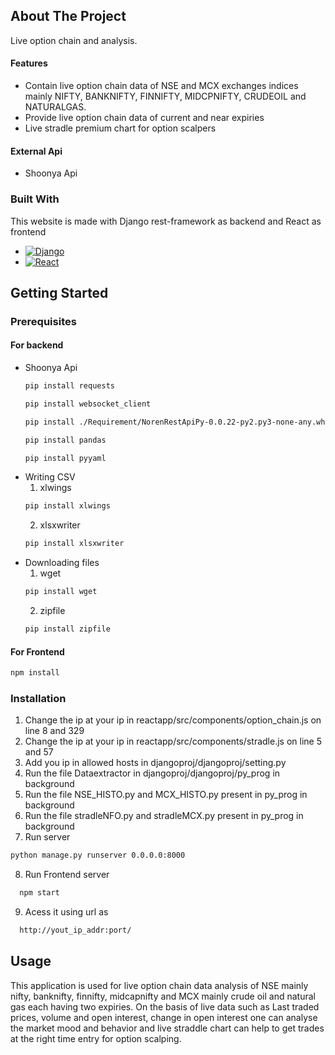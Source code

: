 ## About The Project

Live option chain and analysis.
#### Features
* Contain live option chain data of NSE and MCX exchanges indices mainly NIFTY, BANKNIFTY, FINNIFTY, MIDCPNIFTY, CRUDEOIL and NATURALGAS.
* Provide live option chain data of current and near expiries
* Live stradle premium chart for option scalpers

#### External Api
* Shoonya Api

### Built With
This website is made with Django rest-framework as backend and React as frontend 
* [![Django][Django.js]][Django-url]
* [![React][React.js]][React-url]

## Getting Started
### Prerequisites
#### For backend

* Shoonya Api
  ```sh
  pip install requests
  ```
   ```sh
  pip install websocket_client
  ```
    ```sh
  pip install ./Requirement/NorenRestApiPy-0.0.22-py2.py3-none-any.whl
  ```
     ```sh
  pip install pandas
  ```
     ```sh
  pip install pyyaml
  ``` 
* Writing CSV
  1. xlwings
  ```sh
  pip install xlwings
  ```
  2. xlsxwriter
  ```sh
  pip install xlsxwriter
  ```
* Downloading files
  1. wget
  ```sh
  pip install wget
  ```
  2. zipfile
  ```sh
  pip install zipfile
  ```

#### For Frontend
  ```sh
  npm install 
  ```

### Installation

1. Change the ip at your ip in reactapp/src/components/option_chain.js on line 8 and 329
2. Change the ip at your ip in reactapp/src/components/stradle.js on line 5 and 57
3. Add you ip in allowed hosts in djangoproj/djangoproj/setting.py 
4. Run the file Dataextractor in djangoproj/djangoproj/py_prog in background
5. Run the file NSE_HISTO.py and MCX_HISTO.py present in py_prog in background
6. Run the file stradleNFO.py and stradleMCX.py present in py_prog in background
7. Run server
  ```sh
  python manage.py runserver 0.0.0.0:8000 
  ```
8. Run Frontend server
```sh
  npm start 
  ```
9. Acess it using url as
```sh
  http://yout_ip_addr:port/
  ```
## Usage

This application is used for live option chain data analysis of NSE mainly nifty, banknifty, finnifty, midcapnifty and MCX mainly crude oil and natural gas each having two expiries. On the basis of live data such as Last traded prices, volume and open interest, change in open interest one can analyse the market mood and behavior and live straddle chart can help to get trades at the right time entry for option scalping.   

[Django.js]: https://img.shields.io/badge/django-%23092E20.svg?style=for-the-badge&logo=django&logoColor=white
[Django-url]: https://www.djangoproject.com/
[React.js]: https://img.shields.io/badge/React-20232A?style=for-the-badge&logo=react&logoColor=61DAFB
[React-url]: https://reactjs.org/
